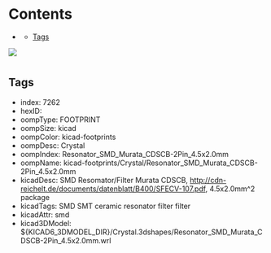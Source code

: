 



Contents
========

* [](#)
	* [Tags](#tags)
  
![][im]
# 

## Tags

- index: 7262
- hexID: 
- oompType: FOOTPRINT
- oompSize: kicad
- oompColor: kicad-footprints
- oompDesc: Crystal
- oompIndex: Resonator_SMD_Murata_CDSCB-2Pin_4.5x2.0mm
- oompName: kicad-footprints/Crystal/Resonator_SMD_Murata_CDSCB-2Pin_4.5x2.0mm
- kicadDesc: SMD Resomator/Filter Murata CDSCB, http://cdn-reichelt.de/documents/datenblatt/B400/SFECV-107.pdf, 4.5x2.0mm^2 package
- kicadTags: SMD SMT ceramic resonator filter filter
- kicadAttr: smd
- kicad3DModel: ${KICAD6_3DMODEL_DIR}/Crystal.3dshapes/Resonator_SMD_Murata_CDSCB-2Pin_4.5x2.0mm.wrl



[im]: image.png
